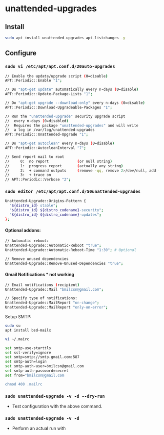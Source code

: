 # unattended-upgrades

## Install

```sh
sudo apt install unattended-upgrades apt-listchanges -y
```

## Configure

### `sudo vi /etc/apt/apt.conf.d/20auto-upgrades`

```sh
// Enable the update/upgrade script (0=disable)
APT::Periodic::Enable "1";

// Do "apt-get update" automatically every n-days (0=disable)
APT::Periodic::Update-Package-Lists "1";

// Do "apt-get upgrade --download-only" every n-days (0=disable)
APT::Periodic::Download-Upgradeable-Packages "1";

// Run the "unattended-upgrade" security upgrade script
//  every n-days (0=disabled)
//  Requires the package "unattended-upgrades" and will write
//  a log in /var/log/unattended-upgrades
APT::Periodic::Unattended-Upgrade "1";

// Do "apt-get autoclean" every n-days (0=disable)
APT::Periodic::AutocleanInterval "7";

// Send report mail to root
//     0:  no report             (or null string)
//     1:  progress report       (actually any string)
//     2:  + command outputs     (remove -qq, remove 2>/dev/null, add -d)
//     3:  + trace on
// APT::Periodic::Verbose "2";
```

### `sudo editor /etc/apt/apt.conf.d/50unattended-upgrades`

```sh
Unattended-Upgrade::Origins-Pattern {
  "${distro_id} stable";
  "${distro_id} ${distro_codename}-security";
  "${distro_id} ${distro_codename}-updates";
};
```

#### Optional addons:

```sh
// Automatic reboot:
Unattended-Upgrade::Automatic-Reboot "true";
Unattended-Upgrade::Automatic-Reboot-Time "1:30"; # Optional

// Remove unused dependencies
Unattended-Upgrade::Remove-Unused-Dependencies "true";
```

#### Gmail Notifications \* not working

```sh
// Email notifications (recipient)
Unattended-Upgrade::Mail "bmilcsn@gmail.com";

// Specify type of notifications:
Unattended-Upgrade::MailReport "on-change";
Unattended-Upgrade::MailReport "only-on-error";
```

Setup SMTP:

```sh
sudo su
apt install bsd-mailx

vi ~/.mairc

set smtp-use-starttls
set ssl-verify=ignore
set smtp=smtp://smtp.gmail.com:587
set smtp-auth=login
set smtp-auth-user=bmilcsn@gmail.com
set smtp-auth-password=secret
set from="bmilcsn@gmail.com

chmod 400 .mailrc
```

### `sudo unattended-upgrade -v -d --dry-run`

- Test configuration with the above command.

### `sudo unattended-upgrade -v -d`

- Perform an actual run with

```

```
